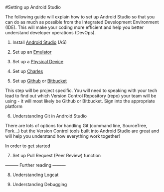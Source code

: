 #Setting up Android Studio

The following guide will explain how to set up Android Studio so that you can do as much as possible from the Integrated Development Environment (IDE). This will make your coding more efficient and help you better understand developer operations (DevOps). 

1) Install [Android Studio](https://developer.android.com/studio?gclid=EAIaIQobChMIzJ3FoeiN9wIVFH8rCh3LvQomEAAYASAAEgJuWvD_BwE&gclsrc=aw.ds) (AS)


2) Set up an [Emulator](https://developer.android.com/studio/run/emulator)


3) Set up a [Physical Device](https://developer.android.com/studio/run/device)


4) Set up [Charles](https://developers.mopub.com/publishers/tools/charles/)


5) Set up [Github](https://github.com) or [Bitbucket](https://bitbucket.org)

This step will be project specific. You will need to speaking with your tech lead to find out which Version Control Repository (repo) your team will be using - it will most likely be Github or Bitbucket. Sign into the appropriate platform 


6) Understanding Git in Android Studio

There are lots of options for handling Git (command line, SourceTree, Fork...) but the Version Control tools built into Android Studio are great and will help you understand how everything work together!

In order to get started 

7) Set up Pull Request (Peer Review) function




——— Further reading ———


8) Understanding Logcat


9) Understanding Debugging
